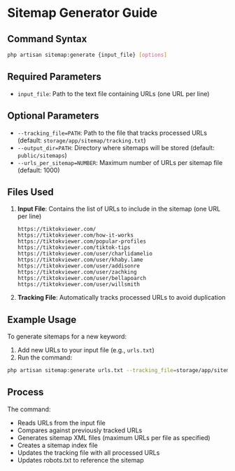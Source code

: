 # Sitemap Generator Guide

## Command Syntax

```bash
php artisan sitemap:generate {input_file} [options]
```

## Required Parameters

- `input_file`: Path to the text file containing URLs (one URL per line)

## Optional Parameters

- `--tracking_file=PATH`: Path to the file that tracks processed URLs (default: `storage/app/sitemap/tracking.txt`)
- `--output_dir=PATH`: Directory where sitemaps will be stored (default: `public/sitemaps`)
- `--urls_per_sitemap=NUMBER`: Maximum number of URLs per sitemap file (default: 1000)

## Files Used

1. **Input File**: Contains the list of URLs to include in the sitemap (one URL per line)
   ```
   https://tiktokviewer.com/
   https://tiktokviewer.com/how-it-works
   https://tiktokviewer.com/popular-profiles
   https://tiktokviewer.com/tiktok-tips
   https://tiktokviewer.com/user/charlidamelio
   https://tiktokviewer.com/user/khaby.lame
   https://tiktokviewer.com/user/addisonre
   https://tiktokviewer.com/user/zachking
   https://tiktokviewer.com/user/bellapoarch
   https://tiktokviewer.com/user/willsmith
   ```

2. **Tracking File**: Automatically tracks processed URLs to avoid duplication

## Example Usage

To generate sitemaps for a new keyword:

1. Add new URLs to your input file (e.g., `urls.txt`)
2. Run the command:

```bash
php artisan sitemap:generate urls.txt --tracking_file=storage/app/sitemap/tracking.txt --output_dir=public/sitemaps --urls_per_sitemap=5000
```

## Process

The command:
- Reads URLs from the input file
- Compares against previously tracked URLs
- Generates sitemap XML files (maximum URLs per file as specified)
- Creates a sitemap index file
- Updates the tracking file with all processed URLs
- Updates robots.txt to reference the sitemap 